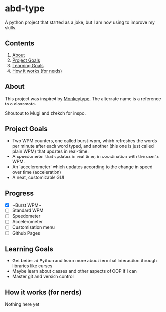 # abd-type
A python project that started as a joke, but I am now using to improve my skills.

## Contents
1. [About](#about)
2. [Project Goals](#project-goals)
3. [Learning Goals]()
4. [How it works (for nerds)](#how-it-works-for-nerds)

## About
This project was inspired by [Monkeytype](https://github.com/monkeytypegame/monkeytype). The alternate name is a reference to a classmate. 

Shoutout to Mugi and zhekch for inspo.

## Project Goals
- Two WPM counters, one called burst-wpm, which refreshes the words per minute after each word typed, and another (this one is just called plain WPM) that updates in real-time.
- A speedometer that updates in real time, in coordination with the user's WPM.
- An 'accelerometer' which updates according to the change in speed over time (acceleration)
- A neat, customizable GUI 

## Progress
- [x] ~Burst WPM~
- [ ] Standard WPM
- [ ] Speedometer
- [ ] Accelerometer
- [ ] Customisation menu
- [ ] Github Pages

## Learning Goals
- Get better at Python and learn more about terminal interaction through libraries like curses
- Maybe learn about classes and other aspects of OOP if I can
- Master git and version control

## How it works (for nerds)
Nothing here yet